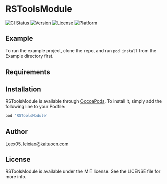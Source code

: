 # RSToolsModule

[![CI Status](https://img.shields.io/travis/Leex05/RSToolsModule.svg?style=flat)](https://travis-ci.org/Leex05/RSToolsModule)
[![Version](https://img.shields.io/cocoapods/v/RSToolsModule.svg?style=flat)](https://cocoapods.org/pods/RSToolsModule)
[![License](https://img.shields.io/cocoapods/l/RSToolsModule.svg?style=flat)](https://cocoapods.org/pods/RSToolsModule)
[![Platform](https://img.shields.io/cocoapods/p/RSToolsModule.svg?style=flat)](https://cocoapods.org/pods/RSToolsModule)

## Example

To run the example project, clone the repo, and run `pod install` from the Example directory first.

## Requirements

## Installation

RSToolsModule is available through [CocoaPods](https://cocoapods.org). To install
it, simply add the following line to your Podfile:

```ruby
pod 'RSToolsModule'
```

## Author

Leex05, leixiao@kaituocn.com

## License

RSToolsModule is available under the MIT license. See the LICENSE file for more info.
